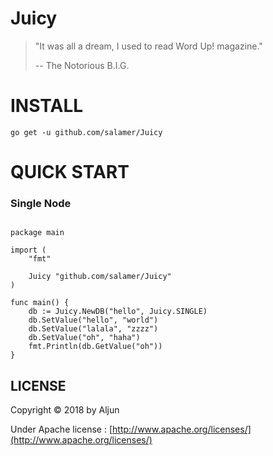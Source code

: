 
# Juicy

> "It was all a dream, I used to read Word Up! magazine."
>
> -- <Juicy> The Notorious B.I.G.

# INSTALL

    go get -u github.com/salamer/Juicy

# QUICK START

### Single Node

```

package main

import (
	"fmt"

	Juicy "github.com/salamer/Juicy"
)

func main() {
	db := Juicy.NewDB("hello", Juicy.SINGLE)
	db.SetValue("hello", "world")
	db.SetValue("lalala", "zzzz")
	db.SetValue("oh", "haha")
	fmt.Println(db.GetValue("oh"))
}

```

## LICENSE
Copyright © 2018 by Aljun

Under Apache license : [http://www.apache.org/licenses/](http://www.apache.org/licenses/)


